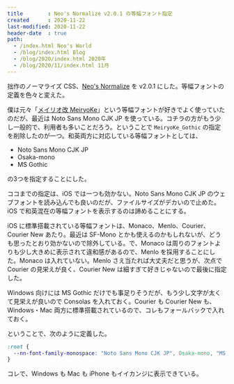 ```yaml
---
title        : Neo's Normalize v2.0.1 の等幅フォント指定
created      : 2020-11-22
last-modified: 2020-11-22
header-date  : true
path:
  - /index.html Neo's World
  - /blog/index.html Blog
  - /blog/2020/index.html 2020年
  - /blog/2020/11/index.html 11月
---
```


拙作のノーマライズ CSS、[Neo's Normalize](https://github.com/Neos21/neos-normalize) を v2.0.1 にした。等幅フォントの定義を色々と変えた。

僕は元々「[メイリオ改 MeiryoKe](https://meir000.github.io/MeiryoKe/)」という等幅フォントが好きでよく使っていたのだが、最近は Noto Sans Mono CJK JP を使っている。コチラの方がもう少し一般的で、利用者も多いことだろう。ということで `MeiryoKe_Gothic` の指定を削除したのが一つ。和英両方に対応している等幅フォントとしては、

- Noto Sans Mono CJK JP
- Osaka-mono
- MS Gothic

の3つを指定することにした。

ココまでの指定は、iOS では一つも効かない。Noto Sans Mono CJK JP のウェブフォントを読み込んでも良いのだが、ファイルサイズがデカいので止めた。iOS で和英混在の等幅フォントを表示するのは諦めることにする。

iOS に標準搭載されている等幅フォントは、Monaco、Menlo、Courier、Courier New あたり。最近は SF-Mono とかも使えるのかもしれないが、どうも思ったとおり効かないので除外している。で、Monaco は周りのフォントよりも少し大きめに表示されて違和感があるので、Menlo を採用することにした。Monaco は入れていない。Menlo さえ当たれば大丈夫だと思うが、次点で Courier の見栄えが良く、Courier New は細すぎて好きじゃないので最後に指定した。

Windows 向けには MS Gothic だけでも事足りそうだが、もう少し文字が太くて見栄えが良いので Consolas を入れておく。Courier も Courier New も、Windows・Mac 両方に標準搭載されているので、コレもフォールバックで入れておく。

ということで、次のように定義した。

```css
:root {
  --nn-font-family-monospace: "Noto Sans Mono CJK JP", Osaka-mono, "MS Gothic", Menlo, Consolas, Courier, "Courier New", monospace, "Apple Color Emoji", "Segoe UI Emoji", "Segoe UI Symbol", "Noto Color Emoji";
}
```

コレで、Windows も Mac も iPhone もイイカンジに表示できている。
